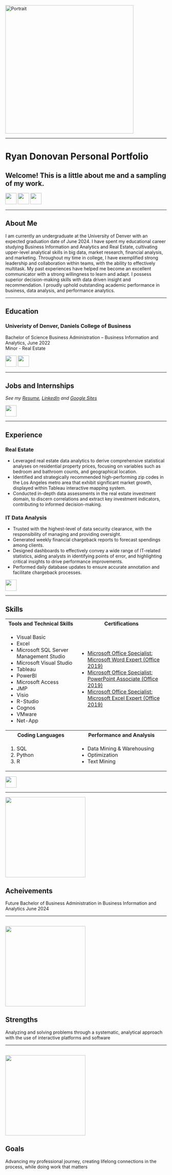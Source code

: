 <a name="top"></a>

<img src="https://github.com/ryan-s-donovan/portfolio/assets/159507460/3a0409c3-f8eb-4324-ad32-88660434498e" alt="Portrait" width="400"/>
<hr>

# **Ryan Donovan Personal Portfolio**
## Welcome! This is a little about me and a sampling of my work.
[<img src="https://user-images.githubusercontent.com/91146906/162140860-bfb69654-5603-49bd-a7a1-a836ab1c772c.svg" height="35"/>](#education)
[<img src="https://user-images.githubusercontent.com/91146906/162140921-207cd392-cfe5-40e6-a84e-0a16e19e405a.svg" height="35"/>](#profExp)
[<img src="https://user-images.githubusercontent.com/91146906/162140965-cf707805-9abd-43f7-8314-4f96794c44dc.svg" height="35"/>](#skills)

<a name="About Me"></a>
<hr>

## About Me
I am currently an undergraduate at the University of Denver with an expected graduation date of June 2024. I have spent my educational career studying Business Information and Analytics and Real Estate, cultivating upper-level analytical skills in big data, market research, financial analysis, and marketing. Throughout my time in college, I have exemplified strong leadership and collaboration within teams, with the ability to effectively multitask. My past experiences have helped me become an excellent communicator with a strong willingness to learn and adapt. I possess superior decision-making skills with data driven insight and recommendation. I proudly uphold outstanding academic performance in business, data analysis, and performance analytics.
<a name="education"></a>
<hr>

## Education
### Univeristy of Denver, Daniels College of Business
Bachelor of Science Business Administration – Business Information and Analytics, June 2022\
Minor - Real Estate

  </tr>
</table>

[<img src="https://user-images.githubusercontent.com/91146906/152291436-225cf6f7-2fb4-4c9c-b6bd-96a5010d3db7.svg" height="35"/>](SQL_Projects)
[<img src="https://user-images.githubusercontent.com/91146906/152072378-b0168a2d-e85c-47c6-a272-fcfb3f6a44ae.svg" height="35"/>](#top)

<a name="profExp"></a>
<hr>

## Jobs and Internships
<i>See my [Resume](portfolio/Ryan_Donovan_Resume.pdf), [LinkedIn](https://www.linkedin.com/in/ryan-s-donovan/) and [Google Sites](https://sites.google.com/view/ryandonovan/home)</i>

[<img src="https://user-images.githubusercontent.com/91146906/152072378-b0168a2d-e85c-47c6-a272-fcfb3f6a44ae.svg" height="35"/>](#top)

<a name="Professional Experience"></a>
<hr>

## Experience
### Real Estate

- Leveraged real estate data analytics to derive comprehensive statistical analyses on residential property prices, focusing on variables such as bedroom and bathroom counts, and geographical location.
- Identified and strategically recommended high-performing zip codes in the Los Angeles metro area that exhibit significant market growth, displayed within Tableau interactive mapping system.
- Conducted in-depth data assessments in the real estate investment domain, to discern correlations and extract key investment indicators, contributing to informed decision-making.

### IT Data Analysis

- Trusted with the highest-level of data security clearance, with the responsibility of managing and providing oversight.
- Generated weekly financial chargeback reports to forecast spendings among clients.
- Designed dashboards to effectively convey a wide range of IT-related statistics, aiding analysts in identifying points of error, and highlighting critical insights to drive performance improvements.
- Performed daily database updates to ensure accurate annotation and facilitate chargeback processes.

[<img src="https://user-images.githubusercontent.com/91146906/152072378-b0168a2d-e85c-47c6-a272-fcfb3f6a44ae.svg" height="35"/>](#top)

<a name="skills"></a>
<hr>

## Skills

<table>
  <tr>
    <th>Tools and Technical Skills</th>
    <th>Certifications</th>
  </tr>
  <tr>
    <td>
     <ul>
        <li>Visual Basic</li>
        <li>Excel</li>
        <li>Microsoft SQL Server Management Studio</li>
        <li>Microsoft Visual Studio</li>
        <li>Tableau</li>
        <li>PowerBI</li>
        <li>Microsoft Access</li>
        <li>JMP</li>
        <li>Visio</li>
        <li>R-Studio</li>
        <li>Cognos</li>
        <li>VMware</li>
        <li>Net-App</li>
      </ul>
    </td>
    <td>
     <ul>
        <li><a href = "https://learn.microsoft.com/en-us/credentials/certifications/mos-word-expert-2019/?practice-assessment-type=certification">Microsoft Office Specialist: Microsoft Word Expert (Office 2019)</li>
        <li><a href = "https://learn.microsoft.com/en-us/credentials/certifications/mos-powerpoint-2016/?practice-assessment-type=certification">Microsoft Office Specialist: PowerPoint Associate (Office 2019)</li>
        <li><a href = "https://learn.microsoft.com/en-us/credentials/certifications/mos-excel-expert-2019/?practice-assessment-type=certification">Microsoft Office Specialist: Microsoft Excel Expert (Office 2019)</li>
      </ul>
    </td>
  </tr>
  <tr>
    <th>Coding Languages</th>
    <th>Performance and Analysis</th>
 </tr>
 <tr>
   <td>
     <ol>
        <li>SQL</li>
        <li>Python</li>
        <li>R</li>
     </ol>
   </td>
   <td>
     <ul>
        <li>Data Mining & Warehousing</li>
        <li>Optimization</li>
       <li>Text Mining</li>
     </ul>
   </td>
 </tr>
</table>

[<img src="https://user-images.githubusercontent.com/91146906/152072378-b0168a2d-e85c-47c6-a272-fcfb3f6a44ae.svg" height="35"/>](#top)

<a name="Acheivements"></a>
<hr>
<img src="https://github.com/ryan-s-donovan/portfolio/assets/159507460/f7415f71-1298-48b9-82a7-dd5474daef8a" height="250"/>

## Acheivements

Future Bachelor of Business Administration in Business Information and Analytics June 2024

<a name="Strengths"></a>
<hr>
<br>

<img src="https://github.com/ryan-s-donovan/portfolio/assets/159507460/b7797674-4f29-4c3f-9b44-fe76f9706f4e" height="250"/>

## Strengths
Analyzing and solving problems through a systematic, analytical approach with the use of interactive platforms and software

<a name="Goals"></a>
<hr>
<br>

<img src="https://github.com/ryan-s-donovan/portfolio/assets/159507460/8b9a1f2d-636e-4654-9019-e00e92a39e31" height="250"/>

## Goals
Advancing my professional journey, creating lifelong connections in the process, while doing work that matters
